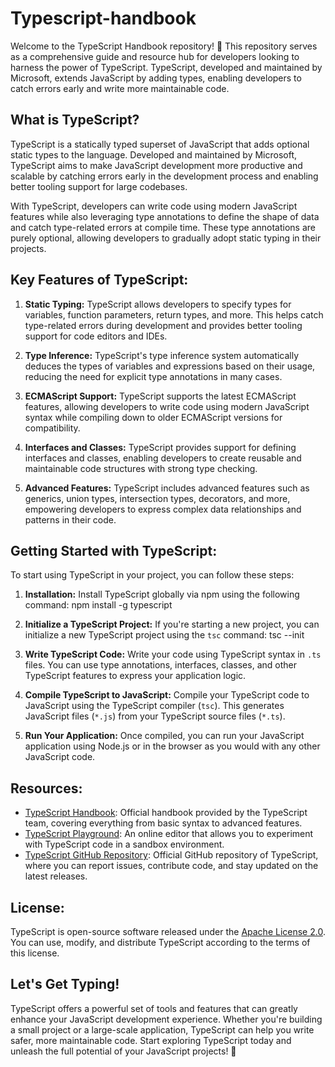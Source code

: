 # Typescript-handbook
Welcome to the TypeScript Handbook repository! 📘  This repository serves as a comprehensive guide and resource hub for developers looking to harness the power of TypeScript. TypeScript, developed and maintained by Microsoft, extends JavaScript by adding types, enabling developers to catch errors early and write more maintainable code.

## What is TypeScript?
TypeScript is a statically typed superset of JavaScript that adds optional static types to the language. Developed and maintained by Microsoft, TypeScript aims to make JavaScript development more productive and scalable by catching errors early in the development process and enabling better tooling support for large codebases.

With TypeScript, developers can write code using modern JavaScript features while also leveraging type annotations to define the shape of data and catch type-related errors at compile time. These type annotations are purely optional, allowing developers to gradually adopt static typing in their projects.

## Key Features of TypeScript:

1. **Static Typing:** TypeScript allows developers to specify types for variables, function parameters, return types, and more. This helps catch type-related errors during development and provides better tooling support for code editors and IDEs.

2. **Type Inference:** TypeScript's type inference system automatically deduces the types of variables and expressions based on their usage, reducing the need for explicit type annotations in many cases.

3. **ECMAScript Support:** TypeScript supports the latest ECMAScript features, allowing developers to write code using modern JavaScript syntax while compiling down to older ECMAScript versions for compatibility.

4. **Interfaces and Classes:** TypeScript provides support for defining interfaces and classes, enabling developers to create reusable and maintainable code structures with strong type checking.

5. **Advanced Features:** TypeScript includes advanced features such as generics, union types, intersection types, decorators, and more, empowering developers to express complex data relationships and patterns in their code.

## Getting Started with TypeScript:

To start using TypeScript in your project, you can follow these steps:

1. **Installation:** Install TypeScript globally via npm using the following command:
   npm install -g typescript
3. **Initialize a TypeScript Project:** If you're starting a new project, you can initialize a new TypeScript project using the `tsc` command:
   tsc --init
5. **Write TypeScript Code:** Write your code using TypeScript syntax in `.ts` files. You can use type annotations, interfaces, classes, and other TypeScript features to express your application logic.

6. **Compile TypeScript to JavaScript:** Compile your TypeScript code to JavaScript using the TypeScript compiler (`tsc`). This generates JavaScript files (`*.js`) from your TypeScript source files (`*.ts`).

7. **Run Your Application:** Once compiled, you can run your JavaScript application using Node.js or in the browser as you would with any other JavaScript code.

## Resources:

- [TypeScript Handbook](https://www.typescriptlang.org/docs/handbook/intro.html): Official handbook provided by the TypeScript team, covering everything from basic syntax to advanced features.
- [TypeScript Playground](https://www.typescriptlang.org/play): An online editor that allows you to experiment with TypeScript code in a sandbox environment.
- [TypeScript GitHub Repository](https://github.com/microsoft/TypeScript): Official GitHub repository of TypeScript, where you can report issues, contribute code, and stay updated on the latest releases.

## License:

TypeScript is open-source software released under the [Apache License 2.0](https://www.apache.org/licenses/LICENSE-2.0). You can use, modify, and distribute TypeScript according to the terms of this license.

## Let's Get Typing!

TypeScript offers a powerful set of tools and features that can greatly enhance your JavaScript development experience. Whether you're building a small project or a large-scale application, TypeScript can help you write safer, more maintainable code. Start exploring TypeScript today and unleash the full potential of your JavaScript projects! 🚀

